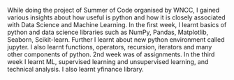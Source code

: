 While doing the project of Summer of Code organised by WNCC, I gained various insights about how useful is python and how it is closely associated with Data Science and Machine Learning.
In the first week, I learnt basics of python and data science libraries such as NumPy, Pandas, Matplotlib, Seaborn, Scikit-learn. Further I learnt about new python environment called jupyter.
I also learnt functions, operators, recursion, iterators and many other components of python.
2nd week was of assignments. In the third week I learnt ML, supervised learning and unsupervised learning, and technical analysis. I also learnt yfinance library.
